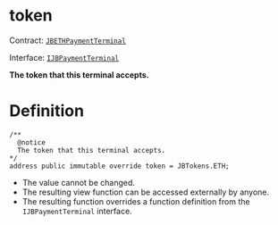 # token

Contract: [`JBETHPaymentTerminal`](../)​‌

Interface: [`IJBPaymentTerminal`](../../../../interfaces/ijbpaymentterminal.md)

**The token that this terminal accepts.**
# Definition

```solidity
/** 
  @notice 
  The token that this terminal accepts. 
*/
address public immutable override token = JBTokens.ETH;
```

* The value cannot be changed.
* The resulting view function can be accessed externally by anyone.
* The resulting function overrides a function definition from the `IJBPaymentTerminal` interface.
